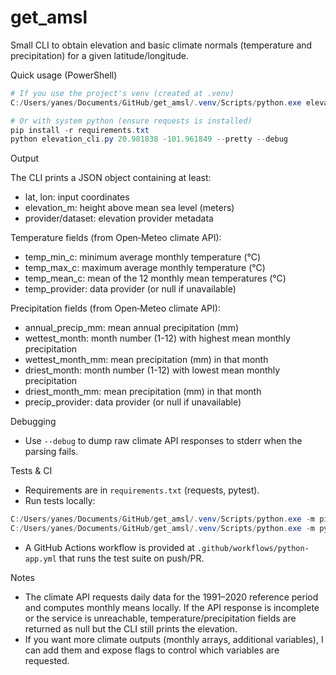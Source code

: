 get_amsl
========

Small CLI to obtain elevation and basic climate normals (temperature and precipitation) for a given latitude/longitude.

Quick usage (PowerShell)

```powershell
# If you use the project's venv (created at .venv)
C:/Users/yanes/Documents/GitHub/get_amsl/.venv/Scripts/python.exe elevation_cli.py <lat> <lon> --pretty --debug

# Or with system python (ensure requests is installed)
pip install -r requirements.txt
python elevation_cli.py 20.981838 -101.961849 --pretty --debug
```

Output

The CLI prints a JSON object containing at least:

- lat, lon: input coordinates
- elevation_m: height above mean sea level (meters)
- provider/dataset: elevation provider metadata

Temperature fields (from Open‑Meteo climate API):

- temp_min_c: minimum average monthly temperature (°C)
- temp_max_c: maximum average monthly temperature (°C)
- temp_mean_c: mean of the 12 monthly mean temperatures (°C)
- temp_provider: data provider (or null if unavailable)

Precipitation fields (from Open‑Meteo climate API):

- annual_precip_mm: mean annual precipitation (mm)
- wettest_month: month number (1-12) with highest mean monthly precipitation
- wettest_month_mm: mean precipitation (mm) in that month
- driest_month: month number (1-12) with lowest mean monthly precipitation
- driest_month_mm: mean precipitation (mm) in that month
- precip_provider: data provider (or null if unavailable)

Debugging

- Use `--debug` to dump raw climate API responses to stderr when the parsing fails.

Tests & CI

- Requirements are in `requirements.txt` (requests, pytest).
- Run tests locally:

```powershell
C:/Users/yanes/Documents/GitHub/get_amsl/.venv/Scripts/python.exe -m pip install -r requirements.txt
C:/Users/yanes/Documents/GitHub/get_amsl/.venv/Scripts/python.exe -m pytest -q
```

- A GitHub Actions workflow is provided at `.github/workflows/python-app.yml` that runs the test suite on push/PR.

Notes

- The climate API requests daily data for the 1991–2020 reference period and computes monthly means locally. If the API response is incomplete or the service is unreachable, temperature/precipitation fields are returned as null but the CLI still prints the elevation.
- If you want more climate outputs (monthly arrays, additional variables), I can add them and expose flags to control which variables are requested.
